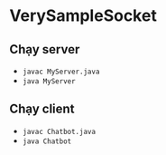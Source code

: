 # VerySampleSocket

## Chạy server


- `javac MyServer.java`
- `java MyServer`

## Chạy client

- `javac Chatbot.java`
- `java Chatbot`
